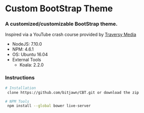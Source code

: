 # Custom BootStrap Theme
<h3>A customized/customizable BootStrap theme.</h3>

<p>Inspired via a YouTube crash course provided by <a href="https://youtu.be/pB7EwxwSfVk">Traversy Media</a></p>

<ul>
    <li>NodeJS: 7.10.0</li>
    <li>NPM: 4.6.1</li>
    <li>OS: Ubuntu 16.04</li>
    <li>External Tools
        <ul>
            <li>Koala: 2.2.0</li>
        </ul>
    </li>
</ul>

<h3>Instructions</h3>

```bash
# Installation
 clone https://github.com/bitjawn/CBT.git or download the zip

# NPM Tools
 npm install --global bower live-server
```
